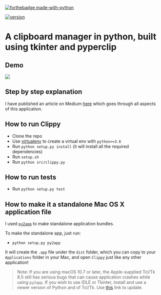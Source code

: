 [![forthebadge made-with-python](http://ForTheBadge.com/images/badges/made-with-python.svg)](https://www.python.org/)


[![version][version-badge]][RELEASES]

# A clipboard manager in python, built using tkinter and pyperclip

## Demo

![](https://github.com/prashantgupta24/clipboard-manager/blob/master/clippy-demo.gif)

## Step by step explanation

I have published an article on Medium [here](https://medium.com/@prashantgupta24/how-to-create-your-own-clipboard-manager-using-python-and-tkinter-e693aa27fffc) which goes through all aspects of this application.

## How to run Clippy

- Clone the repo
- Use [virtualenv](https://docs.python-guide.org/dev/virtualenvs/#lower-level-virtualenv) to create a virtual env with `python>=3.6`
- Run `python setup.py install` (it will install all the required dependencies)
- Run `setup.sh`
- Run `python src/clippy.py`

## How to run tests

- Run `python setup.py test`

## How to make it a standalone Mac OS X application file

I used [`py2app`](https://py2app.readthedocs.io/en/latest/) to make standalone application bundles.

To make the standalone app, just run:

- `python setup.py py2app`

It will create the `.app` file under the `dist` folder, which you can copy to your `Applications` folder in your Mac, and open `Clippy` just like any other application!

> Note: If you are using macOS 10.7 or later, the Apple-supplied Tcl/Tk 8.5 still has serious bugs that can cause application crashes while using `py2app`. If you wish to use IDLE or Tkinter, install and use a newer version of Python and of Tcl/Tk. Use [this](https://www.tcl.tk/doc/howto/compile.html) link to update.


[version-badge]: https://img.shields.io/github/release/prashantgupta24/clipboard-manager.svg
[RELEASES]: https://github.com/prashantgupta24/clipboard-manager/releases
